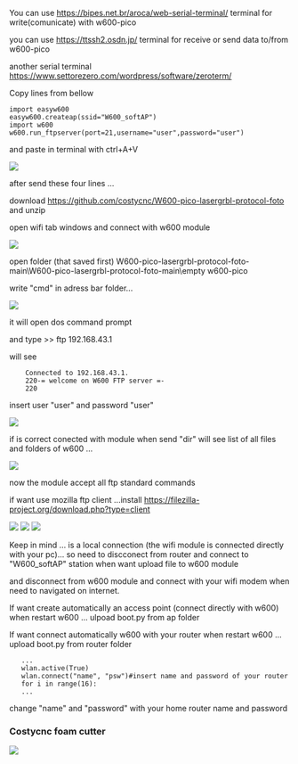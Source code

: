 You can use https://bipes.net.br/aroca/web-serial-terminal/ terminal for write(comunicate) with w600-pico  

you can use https://ttssh2.osdn.jp/ terminal for receive or send data to/from w600-pico

another serial terminal https://www.settorezero.com/wordpress/software/zeroterm/

Copy lines from bellow
        
    import easyw600
    easyw600.createap(ssid="W600_softAP")        
    import w600
    w600.run_ftpserver(port=21,username="user",password="user")
    
and paste in terminal with ctrl+A+V    
    
<img src="https://raw.githubusercontent.com/costycnc/W600-pico-lasergrbl-protocol-foto/main/foto/connect.jpg">        


after send these four lines ...

download https://github.com/costycnc/W600-pico-lasergrbl-protocol-foto and unzip

open wifi tab windows and connect with w600 module 

<img src="https://raw.githubusercontent.com/costycnc/W600-pico-lasergrbl-protocol-foto/main/foto/wifi.jpg"> 

open folder (that saved first) W600-pico-lasergrbl-protocol-foto-main\W600-pico-lasergrbl-protocol-foto-main\empty w600-pico

write "cmd" in adress bar folder...

<img src="https://raw.githubusercontent.com/costycnc/W600-pico-lasergrbl-protocol-foto/main/foto/connect1.jpg">      


it will open dos command prompt


and type >> ftp 192.168.43.1

will see 
        
        Connected to 192.168.43.1.
        220-= welcome on W600 FTP server =-
        220
        
insert user "user" and password "user"    

<img src="https://raw.githubusercontent.com/costycnc/W600-pico-lasergrbl-protocol-foto/main/foto/connect2.jpg">

if is correct conected with module when send "dir" will see list of all files and folders of w600 ...

<img src="https://raw.githubusercontent.com/costycnc/W600-pico-lasergrbl-protocol-foto/main/foto/connect3.jpg">

now the module accept all ftp standard commands
        
if want use mozilla ftp client ...install https://filezilla-project.org/download.php?type=client    

<img src="https://raw.githubusercontent.com/costycnc/W600-pico-lasergrbl-protocol-foto/main/foto/filezilla.jpg">
<img src="https://raw.githubusercontent.com/costycnc/W600-pico-lasergrbl-protocol-foto/main/foto/filezilla1.jpg">
<img src="https://raw.githubusercontent.com/costycnc/W600-pico-lasergrbl-protocol-foto/main/foto/filezilla2.jpg">



Keep in mind ... is a local connection (the wifi module is connected directly with your pc)... so need to discconect from router and connect to "W600_softAP" station when want upload file to w600 module

and disconnect from w600 module and connect with your wifi modem when need to navigated on internet.


If want create automatically an access point (connect directly with w600) when restart w600 ... ulpoad boot.py from ap folder

If want connect automatically w600 with your router when restart w600 ... upload boot.py from router folder

       ...
       wlan.active(True)                      
       wlan.connect("name", "psw")#insert name and password of your router
       for i in range(16):
       ...
       
change "name" and "password" with your home router name and password       

        
### Costycnc foam cutter        
        
 [<img src="https://raw.githubusercontent.com/costycnc/W600-pico-lasergrbl-protocol-foto/main/foto/costycnc.jpg">](https://youtu.be/_HhSQFuQPcA)       

